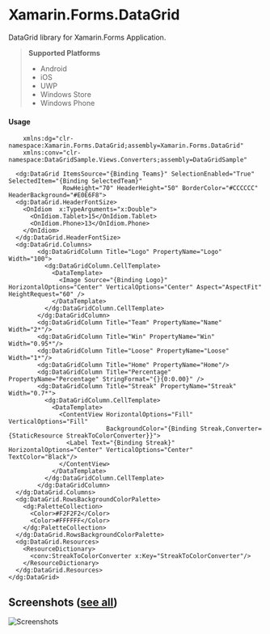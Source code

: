 
Xamarin.Forms.DataGrid
===================

DataGrid library for Xamarin.Forms Application.



> **Supported Platforms**
  >- Android
  >- iOS
  >- UWP
  >- Windows Store
  >- Windows Phone

#### <i class="icon-pencil"></i> Usage
```xaml
    xmlns:dg="clr-namespace:Xamarin.Forms.DataGrid;assembly=Xamarin.Forms.DataGrid"
    xmlns:conv="clr-namespace:DataGridSample.Views.Converters;assembly=DataGridSample"

  <dg:DataGrid ItemsSource="{Binding Teams}" SelectionEnabled="True" SelectedItem="{Binding SelectedTeam}"
               RowHeight="70" HeaderHeight="50" BorderColor="#CCCCCC" HeaderBackground="#E0E6F8">
  <dg:DataGrid.HeaderFontSize>
    <OnIdiom  x:TypeArguments="x:Double">
      <OnIdiom.Tablet>15</OnIdiom.Tablet>
      <OnIdiom.Phone>13</OnIdiom.Phone>
    </OnIdiom>
  </dg:DataGrid.HeaderFontSize>
  <dg:DataGrid.Columns>
        <dg:DataGridColumn Title="Logo" PropertyName="Logo" Width="100">
          <dg:DataGridColumn.CellTemplate>
            <DataTemplate>
              <Image Source="{Binding Logo}" HorizontalOptions="Center" VerticalOptions="Center" Aspect="AspectFit" HeightRequest="60" />
            </DataTemplate>
          </dg:DataGridColumn.CellTemplate>
        </dg:DataGridColumn>
        <dg:DataGridColumn Title="Team" PropertyName="Name" Width="2*"/>
        <dg:DataGridColumn Title="Win" PropertyName="Win" Width="0.95*"/>
        <dg:DataGridColumn Title="Loose" PropertyName="Loose"  Width="1*"/>
        <dg:DataGridColumn Title="Home" PropertyName="Home"/>
        <dg:DataGridColumn Title="Percentage" PropertyName="Percentage" StringFormat="{}{0:0.00}" />
        <dg:DataGridColumn Title="Streak" PropertyName="Streak" Width="0.7*">
          <dg:DataGridColumn.CellTemplate>
            <DataTemplate>
              <ContentView HorizontalOptions="Fill" VerticalOptions="Fill" 
                           BackgroundColor="{Binding Streak,Converter={StaticResource StreakToColorConverter}}">
                <Label Text="{Binding Streak}" HorizontalOptions="Center" VerticalOptions="Center" TextColor="Black"/>
              </ContentView>
            </DataTemplate>
          </dg:DataGridColumn.CellTemplate>
        </dg:DataGridColumn>
  </dg:DataGrid.Columns>
  <dg:DataGrid.RowsBackgroundColorPalette>
    <dg:PaletteCollection>
      <Color>#F2F2F2</Color>
      <Color>#FFFFFF</Color>
    </dg:PaletteCollection>
  </dg:DataGrid.RowsBackgroundColorPalette>
  <dg:DataGrid.Resources>
    <ResourceDictionary>
      <conv:StreakToColorConverter x:Key="StreakToColorConverter"/>
    </ResourceDictionary>
  </dg:DataGrid.Resources>
</dg:DataGrid>
```
Screenshots ([see all](https://github.com/akgulebubekir/Xamarin.Forms.DataGrid/tree/master/Screenshots))
-------------

![Screenshots](https://raw.githubusercontent.com/akgulebubekir/Xamarin.Forms.DataGrid/master/Screenshots/AllinOne.png)